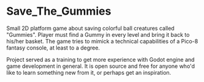 # Save_The_Gummies

Small 2D platform game about saving colorful ball creatures called "Gummies". Player must find a Gummy in every level and bring it back to his/her basket. The game tries to mimick a technical capabilities of a Pico-8 fantasy console, at least to a degree.

Project served as a training to get more experience with Godot engine and game development in general. It is open source and free for anyone who'd like to learn something new from it, or perhaps get an inspiration.